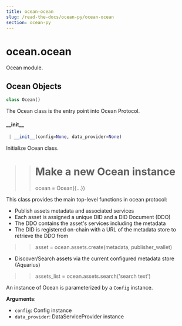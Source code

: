 ```yaml
---
title: ocean-ocean
slug: /read-the-docs/ocean-py/ocean-ocean
section: ocean-py
---
```

<a name="ocean.ocean"></a>
# ocean.ocean

Ocean module.

<a name="ocean.ocean.Ocean"></a>
## Ocean Objects

```python
class Ocean()
```

The Ocean class is the entry point into Ocean Protocol.

<a name="ocean.ocean.Ocean.__init__"></a>
#### \_\_init\_\_

```python
 | __init__(config=None, data_provider=None)
```

Initialize Ocean class.

>> # Make a new Ocean instance
>> ocean = Ocean({...})

This class provides the main top-level functions in ocean protocol:
* Publish assets metadata and associated services
* Each asset is assigned a unique DID and a DID Document (DDO)
* The DDO contains the asset's services including the metadata
* The DID is registered on-chain with a URL of the metadata store
to retrieve the DDO from

>> asset = ocean.assets.create(metadata, publisher_wallet)

* Discover/Search assets via the current configured metadata store (Aquarius)
>> assets_list = ocean.assets.search('search text')

An instance of Ocean is parameterized by a `Config` instance.

**Arguments**:

- `config`: Config instance
- `data_provider`: DataServiceProvider instance

